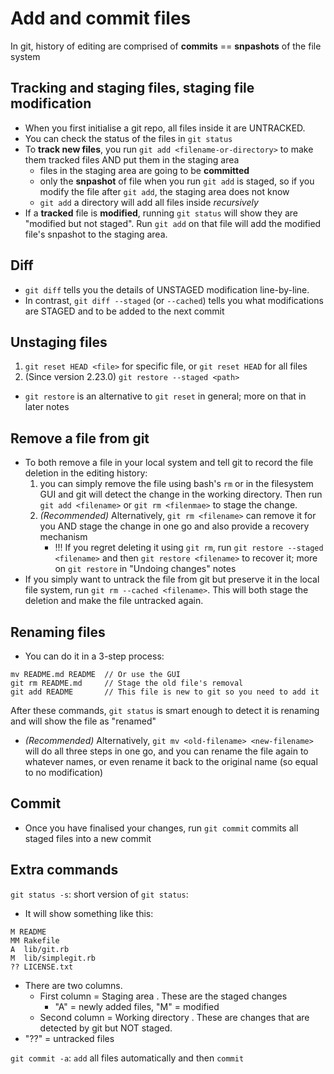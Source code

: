 # Add and commit files

In git, history of editing are comprised of **commits** == **snpashots** of the file system

## Tracking and staging files, staging file modification

- When you first initialise a git repo, all files inside it are UNTRACKED.
- You can check the status of the files in `git status`
- To **track new files**, you run `git add <filename-or-directory>` to make them tracked files AND put them in the staging area
  - files in the staging area are going to be **committed**
  - only the **snpashot** of file when you run `git add` is staged, so if you modify the file after `git add`, the staging area does not know
  - `git add` a directory will add all files inside _recursively_
- If a **tracked** file is **modified**, running `git status` will show they are "modified but not staged". Run `git add` on that file will add the modified file's snpashot to the staging area.

## Diff

- `git diff` tells you the details of UNSTAGED modification line-by-line.
- In contrast, `git diff --staged` (or `--cached`) tells you what modifications are STAGED and to be added to the next commit

## Unstaging files

1. `git reset HEAD <file>` for specific file, or `git reset HEAD` for all files
2. (Since version 2.23.0) `git restore --staged <path>`

- `git restore` is an alternative to `git reset` in general; more on that in later notes

## Remove a file from git

- To both remove a file in your local system and tell git to record the file deletion in the editing history:
  1. you can simply remove the file using bash's `rm` or in the filesystem GUI and git will detect the change in the working directory. Then run `git add <filename>` or `git rm <filenmae>` to stage the change.
  2. _(Recommended)_ Alternatively, `git rm <filename>` can remove it for you AND stage the change in one go and also provide a recovery mechanism
     - !!! If you regret deleting it using `git rm`, run `git restore --staged <filename>` and then `git restore <filename>` to recover it; more on `git restore` in "Undoing changes" notes
- If you simply want to untrack the file from git but preserve it in the local file system, run `git rm --cached <filename>`. This will both stage the deletion and make the file untracked again.

## Renaming files

- You can do it in a 3-step process:

```
mv README.md README  // Or use the GUI
git rm README.md     // Stage the old file's removal
git add README       // This file is new to git so you need to add it
```

After these commands, `git status` is smart enough to detect it is renaming and will show the file as "renamed"

- _(Recommended)_ Alternatively, `git mv <old-filename> <new-filename>` will do all three steps in one go, and you can rename the file again to whatever names, or even rename it back to the original name (so equal to no modification)

## Commit

- Once you have finalised your changes, run `git commit` commits all staged files into a new commit

## Extra commands

`git status -s`: short version of `git status`:

- It will show something like this:

```
M README
MM Rakefile
A  lib/git.rb
M  lib/simplegit.rb
?? LICENSE.txt
```

- There are two columns.
  - First column = Staging area . These are the staged changes
    - "A" = newly added files, "M" = modified
  - Second column = Working directory . These are changes that are detected by git but NOT staged.
- "??" = untracked files

`git commit -a`: `add` all files automatically and then `commit`

